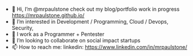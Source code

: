- 👋 Hi, I’m @mrpaulstone check out my blog/portfolio work in progress https://mrpaulstone.github.io/
- 👀 I’m interested in  Development / Programming, Cloud / Devops, Security,
- 🌱 I work as a Programmer + Pentester
- 💞️ I’m looking to collaborate on social impact startups
- 📫 How to reach me: linkedin: https://www.linkedin.com/in/mrpaulstone/

<!---

--->
